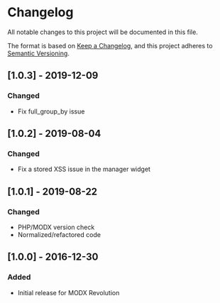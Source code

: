 # Changelog
All notable changes to this project will be documented in this file.

The format is based on [Keep a Changelog](https://keepachangelog.com/en/1.0.0/),
and this project adheres to [Semantic Versioning](https://semver.org/spec/v2.0.0.html).

## [1.0.3] - 2019-12-09
### Changed
- Fix full_group_by issue

## [1.0.2] - 2019-08-04
### Changed
- Fix a stored XSS issue in the manager widget

## [1.0.1] - 2019-08-22
### Changed
- PHP/MODX version check
- Normalized/refactored code 

## [1.0.0] - 2016-12-30
### Added
- Initial release for MODX Revolution
